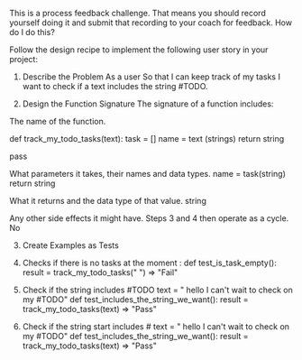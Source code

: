 This is a process feedback challenge. That means you should record yourself doing it and submit that recording to your coach for feedback. How do I do this?

Follow the design recipe to implement the following user story in your project:



1. Describe the Problem
As a user
So that I can keep track of my tasks
I want to check if a text includes the string #TODO.

2. Design the Function Signature
The signature of a function includes:

The name of the function.

def track_my_todo_tasks(text):
task = []
name = text (strings)
return string

pass


What parameters it takes, their names and data types.
name = task(string)
return string

What it returns and the data type of that value.
string 

Any other side effects it might have.
Steps 3 and 4 then operate as a cycle.
No

3. Create Examples as Tests

1. Checks if there is no tasks at the moment :
def test_is_task_empty():
result = track_my_todo_tasks(" ")
=> "Fail"

2. Check if the string  includes #TODO
text = " hello  I can't wait to check on my #TODO"
def test_includes_the_string_we_want():
result = track_my_todo_tasks(text)
=> "Pass"

2. Check if the string  start includes #
text = " hello  I can't wait to check on my #TODO"
def test_includes_the_string_we_want():
result = track_my_todo_tasks(text)
=> "Pass"

